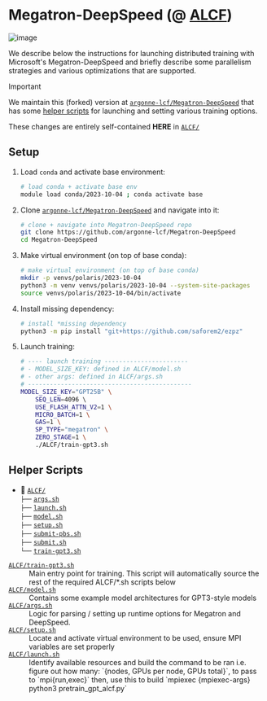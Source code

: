 # Megatron-DeepSpeed (@ [ALCF](https://alcf.anl.gov))

![image](https://github.com/argonne-lcf/Megatron-DeepSpeed/assets/5234251/f06df155-30e8-4894-a4c2-c17ff4b34ada)

We describe below the instructions for launching distributed training with
Microsoft's Megatron-DeepSpeed and briefly describe some parallelism
strategies and various optimizations that are supported.

> [!IMPORTANT]
> We maintain this (forked) version at
> [`argonne-lcf/Megatron-DeepSpeed`](https://github.com/argonne-lcf/Megatron-DeepSpeed)
> that has some [helper scripts](#helper-scripts) for launching and setting
> various training options.
> 
> These changes are entirely self-contained **HERE** in [`ALCF/`](.)

## Setup

1. Load `conda` and activate base environment:

    ```bash
    # load conda + activate base env
    module load conda/2023-10-04 ; conda activate base
    ```

1. Clone
   [`argonne-lcf/Megatron-DeepSpeed`](https://github.com/argonne-lcf/Megatron-DeepSpeed)
   and navigate into it:

    ```bash
    # clone + navigate into Megatron-DeepSpeed repo
    git clone https://github.com/argonne-lcf/Megatron-DeepSpeed
    cd Megatron-DeepSpeed
    ```

1. Make virtual environment (on top of base conda):

    ```bash
    # make virtual environment (on top of base conda)
    mkdir -p venvs/polaris/2023-10-04
    python3 -m venv venvs/polaris/2023-10-04 --system-site-packages
    source venvs/polaris/2023-10-04/bin/activate
    ```

1. Install missing dependency:

    ```bash
    # install *missing dependency
    python3 -m pip install "git+https://github.com/saforem2/ezpz"
    ```

1. Launch training:

    ```bash
    # ---- launch training -----------------------
    # - MODEL_SIZE_KEY: defined in ALCF/model.sh
    # - other args: defined in ALCF/args.sh
    # ---------------------------------------------
    MODEL_SIZE_KEY="GPT25B" \
        SEQ_LEN=4096 \ 
        USE_FLASH_ATTN_V2=1 \
        MICRO_BATCH=1 \
        GAS=1 \
        SP_TYPE="megatron" \
        ZERO_STAGE=1 \
        ./ALCF/train-gpt3.sh
    ```


## Helper Scripts

- 📂 [`ALCF/`](https://github.com/argonne-lcf/Megatron-DeepSpeed/tree/main/ALCF)  
  `├──` [`args.sh`](https://github.com/argonne-lcf/Megatron-DeepSpeed/blob/main/ALCF/models.sh)  
  `├──` [`launch.sh`](https://github.com/argonne-lcf/Megatron-DeepSpeed/blob/main/ALCF/launch.sh)  
  `├──` [`model.sh`](https://github.com/argonne-lcf/Megatron-DeepSpeed/blob/main/ALCF/model.sh)  
  `├──` [`setup.sh`](https://github.com/argonne-lcf/Megatron-DeepSpeed/blob/main/ALCF/setup.sh)  
  `├──` [`submit-pbs.sh`](https://github.com/argonne-lcf/Megatron-DeepSpeed/blob/main/ALCF/submit-pbs.sh)  
  `├──` [`submit.sh`](https://github.com/argonne-lcf/Megatron-DeepSpeed/blob/main/ALCF/submit.sh)  
  `└──` [`train-gpt3.sh`](https://github.com/argonne-lcf/Megatron-DeepSpeed/blob/main/ALCF/train-gpt3.sh)  


<dl>
  <dt><a href=https://github.com/argonne-lcf/Megatron-DeepSpeed/blob/main/ALCF/train-gpt3.sh><code>ALCF/train-gpt3.sh</code></a>
  <dd>Main entry point for training. This script will automatically source the rest of the required ALCF/*.sh scripts below</dd>
  <dt><a href=https://github.com/saforem2/Megatron-DeepSpeed/blob/main/ALCF/model.sh><code>ALCF/model.sh</code></a></dt>
  <dd>Contains some example model architectures for GPT3-style models</dd>
  <dt><a href="https://github.com/argonne-lcf/Megatron-DeepSpeed/blob/main/ALCF/args.sh"><code>ALCF/args.sh</code></a></dt>
  <dd>Logic for parsing / setting up runtime options for Megatron and DeepSpeed.</dd>
  <dt><a href="https://github.com/argonne-lcf/Megatron-DeepSpeed/blob/main/ALCF/setup.sh"><code>ALCF/setup.sh</code></a></dt>
  <dd>Locate and activate virtual environment to be used, ensure MPI variables are set properly</dd>
  <dt><a href="https://github.com/argonne-lcf/Megatron-DeepSpeed/blob/main/ALCF/launch.sh"><code>ALCF/launch.sh</code></a></dt>
  <dd>Identify available resources and build the command to be ran i.e. figure out how many: `{nodes, GPUs per node, GPUs total}`, to pass to `mpi{run,exec}` then, use this to build  `mpiexec {mpiexec-args} python3 pretrain_gpt_alcf.py`</dd>
</dl>
